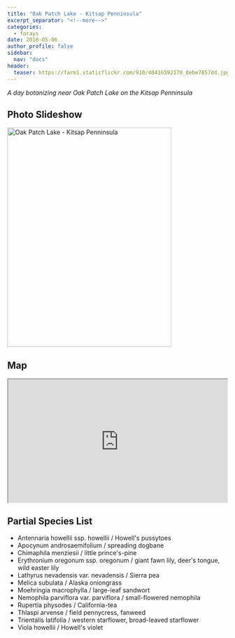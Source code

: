 ```yaml
---
title: "Oak Patch Lake - Kitsap Penninsula"
excerpt_separator: "<!--more-->"
categories:
  - forays
date: 2018-05-06
author_profile: false
sidebar:
  nav: "docs"
header:
  teaser: https://farm1.staticflickr.com/910/40416592170_0ebe7857dd.jpg
---
```


*A day botanizing near Oak Patch Lake on the Kitsap Penninsula*

## Photo Slideshow
<a data-flickr-embed="true"  href="https://www.flickr.com/photos/156212250@N04/albums/72157667122889887" title="Oak Patch Lake - Kitsap Penninsula"><img src="https://farm1.staticflickr.com/949/42223713301_6ad9371947_k.jpg" width="375" height="500" alt="Oak Patch Lake - Kitsap Penninsula"></a><script async src="//embedr.flickr.com/assets/client-code.js" charset="utf-8"></script>

## Map
<style>.embed-container { position: relative; padding-bottom: 56.25%; height: 0; overflow: hidden; max-width: 100%; } .embed-container iframe, .embed-container object, .embed-container embed { position: absolute; top: 0; left: 0; width: 100%; height: 100%; }</style><div class='embed-container'><iframe src= http://www.arcgis.com/apps/webappviewer/index.html?id=caaf617bce164d60b4a4b87e7e5937c4&extent=-13684126.432%2C6019446.9619%2C-13681317.3713%2C6021104.6899%2C102100
'frameborder='0' allowfullscreen></iframe></div>


## Partial Species List
- Antennaria howellii ssp. howellii / Howell's pussytoes
- Apocynum androsaemifolium / spreading dogbane
- Chimaphila menziesii / little prince's-pine
- Erythronium oregonum ssp. oregonum / giant fawn lily, deer's tongue, wild easter lily
- Lathyrus nevadensis var. nevadensis / Sierra pea
- Melica subulata / Alaska oniongrass
- Moehringia macrophylla / large-leaf sandwort
- Nemophila parviflora var. parviflora / small-flowered nemophila
- Rupertia physodes / California-tea
- Thlaspi arvense / field pennycress, fanweed
- Trientalis latifolia / western starflower, broad-leaved starflower
- Viola howellii / Howell's violet



